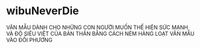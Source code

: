# wibuNeverDie
VĂN MẪU DÀNH CHO NHỮNG CON NGƯỜI MUỐN THỂ HIỆN SỨC MẠNH VÀ ĐỘ SIÊU VIỆT CỦA BẢN THÂN BẰNG CÁCH NÉM HÀNG LOẠT VĂN MẪU VÀO ĐỐI PHƯƠNG
